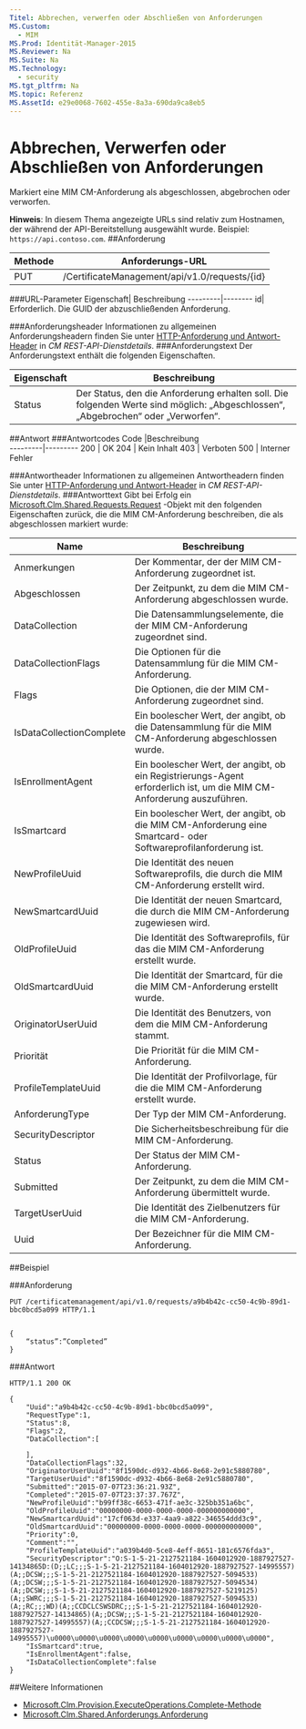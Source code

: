 ```yaml
---
Titel: Abbrechen, verwerfen oder Abschließen von Anforderungen
MS.Custom:
  - MIM
MS.Prod: Identität-Manager-2015
MS.Reviewer: Na
MS.Suite: Na
MS.Technology:
  - security
MS.tgt_pltfrm: Na
MS.topic: Referenz
MS.AssetId: e29e0068-7602-455e-8a3a-690da9ca8eb5
---
```

# Abbrechen, Verwerfen oder Abschließen von Anforderungen
Markiert eine MIM CM-Anforderung als abgeschlossen, abgebrochen oder verworfen.

**Hinweis**: In diesem Thema angezeigte URLs sind relativ zum Hostnamen, der während der API-Bereitstellung ausgewählt wurde. Beispiel: `https://api.contoso.com`.
##Anforderung


Methode  |Anforderungs-URL  
---------|---------
PUT     |/CertificateManagement/api/v1.0/requests/{id}

###URL-Parameter
Eigenschaft| Beschreibung
---------|--------
id| Erforderlich. Die GUID der abzuschließenden Anforderung.


###Anforderungsheader
Informationen zu allgemeinen Anforderungsheadern finden Sie unter [HTTP-Anforderung und Antwort-Header](certificate-management-rest-api-service-details.md#HttpHeaders) in *CM REST-API-Dienstdetails*.
###Anforderungstext
Der Anforderungstext enthält die folgenden Eigenschaften.

Eigenschaft | Beschreibung
---------|-----------
Status | Der Status, den die Anforderung erhalten soll. Die folgenden Werte sind möglich: „Abgeschlossen“, „Abgebrochen“ oder „Verworfen“.


##Antwort
###Antwortcodes
Code  |Beschreibung  
---------|---------
200     | OK
204 | Kein Inhalt
403 | Verboten
500 | Interner Fehler

###Antwortheader
Informationen zu allgemeinen Antwortheadern finden Sie unter [HTTP-Anforderung und Antwort-Header](certificate-management-rest-api-service-details.md#HttpHeaders) in *CM REST-API-Dienstdetails*.
###Antworttext
Gibt bei Erfolg ein [Microsoft.Clm.Shared.Requests.Request](https://msdn.microsoft.com/en-us/library/microsoft.clm.shared.requests.request.aspx) -Objekt mit den folgenden Eigenschaften zurück, die die MIM CM-Anforderung beschreiben, die als abgeschlossen markiert wurde:

Name | Beschreibung
-----|------------
Anmerkungen | Der Kommentar, der der MIM CM-Anforderung zugeordnet ist.
Abgeschlossen | Der Zeitpunkt, zu dem die MIM CM-Anforderung abgeschlossen wurde.
DataCollection | Die Datensammlungselemente, die der MIM CM-Anforderung zugeordnet sind.
DataCollectionFlags | Die Optionen für die Datensammlung für die MIM CM-Anforderung.
Flags | Die Optionen, die der MIM CM-Anforderung zugeordnet sind.
IsDataCollectionComplete | Ein boolescher Wert, der angibt, ob die Datensammlung für die MIM CM-Anforderung abgeschlossen wurde.
IsEnrollmentAgent | Ein boolescher Wert, der angibt, ob ein Registrierungs-Agent erforderlich ist, um die MIM CM-Anforderung auszuführen.
IsSmartcard | Ein boolescher Wert, der angibt, ob die MIM CM-Anforderung eine Smartcard- oder Softwareprofilanforderung ist.
NewProfileUuid | Die Identität des neuen Softwareprofils, die durch die MIM CM-Anforderung erstellt wird.
NewSmartcardUuid | Die Identität der neuen Smartcard, die durch die MIM CM-Anforderung zugewiesen wird.
OldProfileUuid | Die Identität des Softwareprofils, für das die MIM CM-Anforderung erstellt wurde.
OldSmartcardUuid | Die Identität der Smartcard, für die die MIM CM-Anforderung erstellt wurde.
OriginatorUserUuid | Die Identität des Benutzers, von dem die MIM CM-Anforderung stammt.
Priorität | Die Priorität für die MIM CM-Anforderung.
ProfileTemplateUuid | Die Identität der Profilvorlage, für die die MIM CM-Anforderung erstellt wurde.
AnforderungType | Der Typ der MIM CM-Anforderung.
SecurityDescriptor | Die Sicherheitsbeschreibung für die MIM CM-Anforderung.
Status | Der Status der MIM CM-Anforderung.
Submitted | Der Zeitpunkt, zu dem die MIM CM-Anforderung übermittelt wurde.
TargetUserUuid | Die Identität des Zielbenutzers für die MIM CM-Anforderung.
Uuid | Der Bezeichner für die MIM CM-Anforderung.

##Beispiel

###Anforderung
```
PUT /certificatemanagement/api/v1.0/requests/a9b4b42c-cc50-4c9b-89d1-bbc0bcd5a099 HTTP/1.1


{
    “status”:”Completed”
}
```
###Antwort
```
HTTP/1.1 200 OK

{
    "Uuid":"a9b4b42c-cc50-4c9b-89d1-bbc0bcd5a099",
    "RequestType":1,
    "Status":8,
    "Flags":2,
    "DataCollection":[

    ],
    "DataCollectionFlags":32,
    "OriginatorUserUuid":"8f1590dc-d932-4b66-8e68-2e91c5880780",
    "TargetUserUuid":"8f1590dc-d932-4b66-8e68-2e91c5880780",
    "Submitted":"2015-07-07T23:36:21.93Z",
    "Completed":"2015-07-07T23:37:37.767Z",
    "NewProfileUuid":"b99ff38c-6653-471f-ae3c-325bb351a6bc",
    "OldProfileUuid":"00000000-0000-0000-0000-000000000000",
    "NewSmartcardUuid":"17cf063d-e337-4aa9-a822-346554ddd3c9",
    "OldSmartcardUuid":"00000000-0000-0000-0000-000000000000",
    "Priority":0,
    "Comment":"",
    "ProfileTemplateUuid":"a039b4d0-5ce8-4eff-8651-181c6576fda3",
    "SecurityDescriptor":"O:S-1-5-21-2127521184-1604012920-1887927527-14134865D:(D;;LC;;;S-1-5-21-2127521184-1604012920-1887927527-14995557)(A;;DCSW;;;S-1-5-21-2127521184-1604012920-1887927527-5094533)(A;;DCSW;;;S-1-5-21-2127521184-1604012920-1887927527-5094534)(A;;DCSW;;;S-1-5-21-2127521184-1604012920-1887927527-5219125)(A;;SWRC;;;S-1-5-21-2127521184-1604012920-1887927527-5094533)(A;;RC;;;WD)(A;;CCDCLCSWSDRC;;;S-1-5-21-2127521184-1604012920-1887927527-14134865)(A;;DCSW;;;S-1-5-21-2127521184-1604012920-1887927527-14995557)(A;;CCDCSW;;;S-1-5-21-2127521184-1604012920-1887927527-14995557)\u0000\u0000\u0000\u0000\u0000\u0000\u0000\u0000\u0000",
    "IsSmartcard":true,
    "IsEnrollmentAgent":false,
    "IsDataCollectionComplete":false
}
```       
##Weitere Informationen

- [Microsoft.Clm.Provision.ExecuteOperations.Complete-Methode](https://msdn.microsoft.com/en-us/library/microsoft.clm.provision.executeoperations.complete.aspx)
- [Microsoft.Clm.Shared.Anforderungs.Anforderung](https://msdn.microsoft.com/en-us/library/microsoft.clm.shared.requests.request.aspx)
<!--HONumber=Mar16_HO1-->
